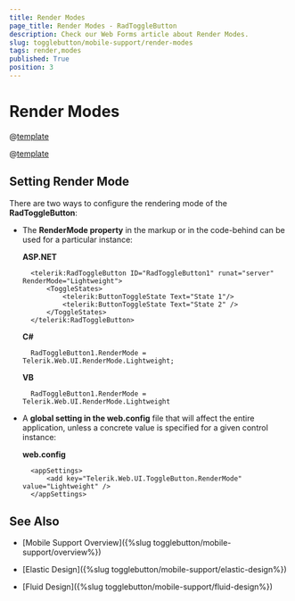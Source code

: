 ```yaml
---
title: Render Modes
page_title: Render Modes - RadToggleButton
description: Check our Web Forms article about Render Modes.
slug: togglebutton/mobile-support/render-modes
tags: render,modes
published: True
position: 3
---
```


# Render Modes

@[template](/_templates/common/render-mode.md#buttons-supported-modes "control: RadToggleButton")

@[template](/_templates/common/render-mode.md#do-not-mix-modes-buttons "control: RadToggleButton")


## Setting Render Mode

There are two ways to configure the rendering mode of the **RadToggleButton**:

* The **RenderMode property** in the markup or in the code-behind can be used for a particular instance:

	**ASP.NET**

		<telerik:RadToggleButton ID="RadToggleButton1" runat="server" RenderMode="Lightweight">
			<ToggleStates>
				<telerik:ButtonToggleState Text="State 1"/>
				<telerik:ButtonToggleState Text="State 2" /> 
			</ToggleStates>
		</telerik:RadToggleButton>


	**C#**

		RadToggleButton1.RenderMode = Telerik.Web.UI.RenderMode.Lightweight;

	**VB**

		RadToggleButton1.RenderMode = Telerik.Web.UI.RenderMode.Lightweight


* A **global setting in the web.config** file that will affect the entire application, unless a concrete value is specified for a given control instance:

	**web.config**

		<appSettings>
			<add key="Telerik.Web.UI.ToggleButton.RenderMode" value="Lightweight" />
		</appSettings>


## See Also

 * [Mobile Support Overview]({%slug togglebutton/mobile-support/overview%})

 * [Elastic Design]({%slug togglebutton/mobile-support/elastic-design%})

 * [Fluid Design]({%slug togglebutton/mobile-support/fluid-design%})
